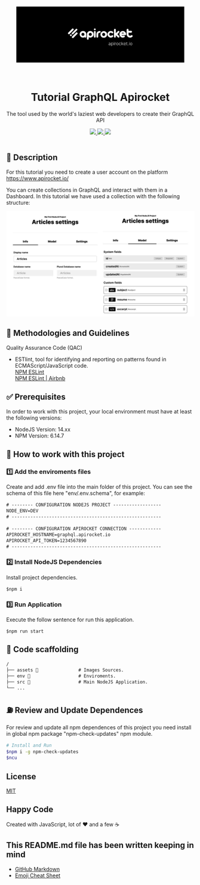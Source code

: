 <p align="center">
  <img src="./assets/banner.png" width="450" />
  <br /> <br /> <br />
</p>

<h1 align="center">Tutorial GraphQL Apirocket</h1>

<p align="center">The tool used by the world's laziest web developers to create their GraphQL API</p>

<p align="center">
  <a title="MIT License" href="LICENSE.md">
    <img src="https://img.shields.io/github/license/gridsome/gridsome.svg?style=flat-square&label=License&colorB=6cc24a">
  </a>
  <a title="Twitter: JoseJ_PR" href="https://twitter.com/JoseJ_PR">
    <img src="https://img.shields.io/twitter/url?color=1991DA&label=Twitter%20%40JoseJ_PR&logo=twitter&logoColor=FFFFFF&style=flat-square&url=https%3A%2F%2Ftwitter.com%2FJoseJ_PR">
  </a>  
  <a title="Github: Sponsors" href="https://github.com/sponsors/JoseJPR">
    <img src="https://img.shields.io/twitter/url?color=032f62&label=Github%20Sponsors%20%40JoseJPR&logo=github&logoColor=FFFFFF&style=flat-square&url=https%3A%2F%2Fgithub.com%2Fsponsors%2FJoseJPR">
  </a>
  <br />
  <br />
</p>

## 🔖 Description

For this tutorial you need to create a user account on the platform https://www.apirocket.io/

You can create collections in GraphQL and interact with them in a Dashboard. In this tutorial we have used a collection with the following structure:

<p align="center">
  <img src="./assets/article.jpg" width="650" />
</p>

## 📌 Methodologies and Guidelines

Quality Assurance Code (QAC)

* ESTlint, tool for identifying and reporting on patterns found in ECMAScript/JavaScript code. \
  [NPM ESLint](https://www.npmjs.com/package/eslint) \
  [NPM ESLint | Airbnb](https://www.npmjs.com/package/eslint-config-airbnb)

## ✅ Prerequisites

In order to work with this project, your local environment must have at least the following versions:

* NodeJS Version: 14.xx
* NPM Version: 6.14.7

## 📐 How to work with this project

### 1️⃣ Add the enviroments files
Create and add .env file into the main folder of this project. You can see the schema of this file here "env/.env.schema", for example:
```any
# -------- CONFIGURATION NODEJS PROJECT ------------------
NODE_ENV=DEV
# --------------------------------------------------------

# -------- CONFIGURATION APIROCKET CONNECTION ------------
APIROCKET_HOSTNAME=graphql.apirocket.io
APIROCKET_API_TOKEN=1234567890
# --------------------------------------------------------
```

### 2️⃣ Install NodeJS Dependencies
Install project dependencies.
```bach
$npm i
```

### 3️⃣ Run Application
Execute the follow sentence for run this application. 
```bach
$npm run start
```

## 📂 Code scaffolding

```
/
├── assets 🌈               # Images Sources.
├── env 🔌                  # Enviroments.
├── src 💯                  # Main NodeJS Application.
└── ...
```

## ⛽️ Review and Update Dependences

For review and update all npm dependences of this project you need install in global npm package "npm-check-updates" npm module.

```bash
# Install and Run
$npm i -g npm-check-updates
$ncu
```

## License

[MIT](LICENSE.md)

## Happy Code

Created with JavaScript, lot of ❤️ and a few ☕️

## This README.md file has been written keeping in mind

- [GitHub Markdown](https://guides.github.com/features/mastering-markdown/)
- [Emoji Cheat Sheet](https://www.webfx.com/tools/emoji-cheat-sheet/)
